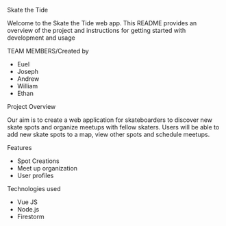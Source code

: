 Skate the Tide

Welcome to the Skate the Tide web app. This README provides an overview of the project and instructions for getting started with development and usage

TEAM MEMBERS/Created by
* Euel
* Joseph
* Andrew
* William
* Ethan

Project Overview

Our aim is to create a web application for skateboarders to discover new skate spots and organize meetups with fellow skaters. Users will be able to add new skate spots to a map, view other spots and schedule meetups. 

Features
* Spot Creations
* Meet up organization
* User profiles

Technologies used
* Vue JS
* Node.js
* Firestorm
